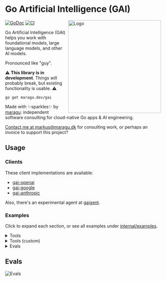 # Go Artificial Intelligence (GAI)

<img src="logo.jpg" alt="Logo" width="300" align="right">

[![GoDoc](https://pkg.go.dev/badge/maragu.dev/gai)](https://pkg.go.dev/maragu.dev/gai)
[![CI](https://github.com/maragudk/gai/actions/workflows/ci.yml/badge.svg)](https://github.com/maragudk/gai/actions/workflows/ci.yml)

Go Artificial Intelligence (GAI) helps you work with foundational models, large language models, and other AI models.

Pronounced like "guy".

⚠️ **This library is in development**. Things will probably break, but existing functionality is usable. ⚠️

```shell
go get maragu.dev/gai
```

Made with ✨sparkles✨ by [maragu](https://www.maragu.dev/): independent software consulting for cloud-native Go apps & AI engineering.

[Contact me at markus@maragu.dk](mailto:markus@maragu.dk) for consulting work, or perhaps an invoice to support this project?

## Usage

### Clients

These client implementations are available:

- [gai-openai](https://github.com/maragudk/gai-openai)
- [gai-google](https://github.com/maragudk/gai-google)
- [gai-anthropic](https://github.com/maragudk/gai-anthropic)

Also, there's an experimental agent at [gaigent](https://github.com/maragudk/gaigent).

### Examples

Click to expand each section, or see all examples under [internal/examples](internal/examples).

<details>
	<summary>Tools</summary>

```go
package main

import (
	"context"
	"fmt"
	"log/slog"
	"os"
	"time"

	"maragu.dev/gai"
	openai "maragu.dev/gai-openai"
	"maragu.dev/gai/tools"
)

func main() {
	ctx := context.Background()
	log := slog.New(slog.NewTextHandler(os.Stderr, nil))

	c := openai.NewClient(openai.NewClientOptions{
		Key: os.Getenv("OPENAI_API_KEY"),
		Log: log,
	})

	cc := c.NewChatCompleter(openai.NewChatCompleterOptions{
		Model: openai.ChatCompleteModelGPT4o,
	})

	req := gai.ChatCompleteRequest{
		Messages: []gai.Message{
			gai.NewUserTextMessage("What time is it?"),
		},
		System: gai.Ptr("You are a British seagull. Speak like it."),
		Tools: []gai.Tool{
			tools.NewGetTime(time.Now), // Note that some tools that only require the stdlib are included in GAI
		},
	}

	res, err := cc.ChatComplete(ctx, req)
	if err != nil {
		log.Error("Error chat-completing", "error", err)
		return
	}

	var parts []gai.MessagePart
	var result gai.ToolResult

	for part, err := range res.Parts() {
		if err != nil {
			log.Error("Error processing part", "error", err)
			return
		}

		parts = append(parts, part)

		switch part.Type {
		case gai.MessagePartTypeText:
			fmt.Print(part.Text())

		case gai.MessagePartTypeToolCall:
			toolCall := part.ToolCall()
			for _, tool := range req.Tools {
				if tool.Name != toolCall.Name {
					continue
				}

				content, err := tool.Function(ctx, toolCall.Args) // Tools aren't called automatically, so you can decide if, how, and when
				result = gai.ToolResult{
					ID:      toolCall.ID,
					Content: content,
					Err:     err,
				}
				break
			}
		}
	}

	if result.ID == "" {
		log.Error("No tool result found")
		return
	}

	// Add both the tool call (in the parts) and the tool result to the messages, and make another request
	req.Messages = append(req.Messages,
		gai.Message{Role: gai.MessageRoleModel, Parts: parts},
		gai.NewUserToolResultMessage(result),
	)

	res, err = cc.ChatComplete(ctx, req)
	if err != nil {
		log.Error("Error chat-completing", "error", err)
		return
	}

	for part, err := range res.Parts() {
		if err != nil {
			log.Error("Error processing part", "error", err)
			return
		}

		switch part.Type {
		case gai.MessagePartTypeText:
			fmt.Print(part.Text())
		}
	}
}
```

```shell
$ go run main.go
Ahoy, mate! The time be 15:20, it be!
```

</details>

<details>
	<summary>Tools (custom)</summary>

```go
package main

import (
	"context"
	"encoding/json"
	"fmt"
	"log/slog"
	"math/rand/v2"
	"os"

	"maragu.dev/gai"
	openai "maragu.dev/gai-openai"
)

type EatArgs struct {
	What string `json:"what" jsonschema_description:"What you'd like to eat."`
}

func NewEat() gai.Tool {
	return gai.Tool{
		Name:        "eat",
		Description: "Eat something, supplying what you eat as an argument. The result will be a string describing how it was.",
		Schema:      gai.GenerateSchema[EatArgs](),
		Function: func(ctx context.Context, args json.RawMessage) (string, error) {
			var eatArgs EatArgs
			if err := json.Unmarshal(args, &eatArgs); err != nil {
				return "", fmt.Errorf("error unmarshaling eat args from JSON: %w", err)
			}

			results := []string{
				"it was okay.",
				"it was absolutely excellent!",
				"it was awful.",
				"it gave you diarrhea.",
			}

			return "You ate " + eatArgs.What + " and " + results[rand.IntN(len(results))], nil
		},
	}
}

func main() {
	ctx := context.Background()
	log := slog.New(slog.NewTextHandler(os.Stderr, nil))

	c := openai.NewClient(openai.NewClientOptions{
		Key: os.Getenv("OPENAI_API_KEY"),
		Log: log,
	})

	cc := c.NewChatCompleter(openai.NewChatCompleterOptions{
		Model: openai.ChatCompleteModelGPT4o,
	})

	req := gai.ChatCompleteRequest{
		Messages: []gai.Message{
			gai.NewUserTextMessage("Eat something, and tell me how it was. Elaborate."),
		},
		System: gai.Ptr("You are a British seagull. Speak like it. You must use the \"eat\" tool."),
		Tools: []gai.Tool{
			NewEat(),
		},
	}

	res, err := cc.ChatComplete(ctx, req)
	if err != nil {
		log.Error("Error chat-completing", "error", err)
		return
	}

	var parts []gai.MessagePart
	var result gai.ToolResult

	for part, err := range res.Parts() {
		if err != nil {
			log.Error("Error processing part", "error", err)
			return
		}

		parts = append(parts, part)

		switch part.Type {
		case gai.MessagePartTypeText:
			fmt.Print(part.Text())

		case gai.MessagePartTypeToolCall:
			toolCall := part.ToolCall()
			for _, tool := range req.Tools {
				if tool.Name != toolCall.Name {
					continue
				}

				content, err := tool.Function(ctx, toolCall.Args) // Tools aren't called automatically, so you can decide if, how, and when
				result = gai.ToolResult{
					ID:      toolCall.ID,
					Content: content,
					Err:     err,
				}
				break
			}
		}
	}

	if result.ID == "" {
		log.Error("No tool result found")
		return
	}

	// Add both the tool call (in the parts) and the tool result to the messages, and make another request
	req.Messages = append(req.Messages,
		gai.Message{Role: gai.MessageRoleModel, Parts: parts},
		gai.NewUserToolResultMessage(result),
	)
	req.System = nil

	res, err = cc.ChatComplete(ctx, req)
	if err != nil {
		log.Error("Error chat-completing", "error", err)
		return
	}

	for part, err := range res.Parts() {
		if err != nil {
			log.Error("Error processing part", "error", err)
			return
		}

		switch part.Type {
		case gai.MessagePartTypeText:
			fmt.Print(part.Text())
		}
	}
}
```

```shell
$ go run main.go
I had some fish and chips leftover from a tourist's lunch. It wasn't the freshest, but it had that classic blend of crispy batter and tender fish, with a side of golden fries. The flavors were enjoyable, albeit a bit cold. Unfortunately, not everything went smoothly afterward, as it gave me an upset stomach. Eating leftovers can sometimes be a gamble, and this time, it didn't pay off as I had hoped!
```

</details>

<details>
	<summary>Evals</summary>

Evals will only run with `go test -run TestEval ./...` and otherwise be skipped.

Eval a mocked model, construct a sample, score it with a lexical similarity scorer and a semantic similarity scorer, and log the results:

```go
package evals_test

import (
	"os"
	"testing"

	"maragu.dev/gai"
	openai "maragu.dev/gai-openai"
	"maragu.dev/gai/eval"
)

// TestEvalSeagull evaluates how a seagull's day is going.
// All evals must be prefixed with "TestEval".
func TestEvalSeagull(t *testing.T) {
	c := openai.NewClient(openai.NewClientOptions{
		Key: os.Getenv("OPENAI_API_KEY"),
	})

	cc := c.NewChatCompleter(openai.NewChatCompleterOptions{
		Model: openai.ChatCompleteModelGPT4o,
	})

	embedder := c.NewEmbedder(openai.NewEmbedderOptions{
		Dimensions: 1536,
		Model:      openai.EmbedModelTextEmbedding3Small,
	})

	// Evals only run if "go test" is being run with "-test.run=TestEval", e.g.: "go test -test.run=TestEval ./..."
	eval.Run(t, "answers about the day", func(t *testing.T, e *eval.E) {
		input := "What are you doing today?"
		res, err := cc.ChatComplete(t.Context(), gai.ChatCompleteRequest{
			Messages: []gai.Message{
				gai.NewUserTextMessage(input),
			},
			System: gai.Ptr("You are a British seagull. Speak like it."),
		})
		if err != nil {
			t.Fatal(err)
		}

		// The output is streamed and accessible through an iterator via the Parts() method.
		var output string
		for part, err := range res.Parts() {
			if err != nil {
				t.Fatal(err)
			}
			output += part.Text()
		}

		// Create a sample to pass to the scorer.
		sample := eval.Sample{
			Input:    input,
			Output:   output,
			Expected: "Oh, splendid day it is! You know, I'm just floatin' about on the breeze, keepin' an eye out for a cheeky chip or two. Might pop down to the seaside, see if I can nick a sarnie from some unsuspecting holidaymaker. It's a gull's life, innit? How about you, what are you up to?",
		}

		// Score the sample using a lexical similarity scorer with the Levenshtein distance.
		lexicalSimilarityResult := e.Score(sample, eval.LexicalSimilarityScorer(eval.LevenshteinDistance))

		// Also score with a semantic similarity scorer based on embedding vectors and cosine similarity.
		semanticSimilarityResult := e.Score(sample, eval.SemanticSimilarityScorer(t, embedder, eval.CosineSimilarity))

		// Log the sample, results, and timing information.
		e.Log(sample, lexicalSimilarityResult, semanticSimilarityResult)
	})
}
```

</details>

## Evals

![Evals](https://api.evals.fun/evals.svg?key=p_public_key_3cce2e69199da00dc5ae46643b42a001&branch=main)
